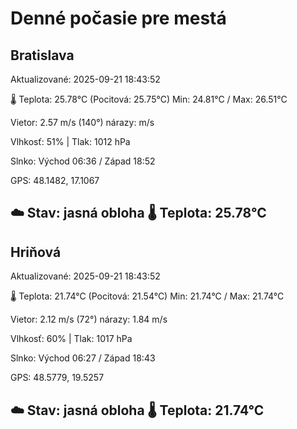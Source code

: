 ﻿# Denné počasie pre mestá

## Bratislava
Aktualizované: 2025-09-21 18:43:52

🌡️ Teplota: 25.78°C 
(Pocitová: 25.75°C)
Min: 24.81°C / Max: 26.51°C

Vietor: 2.57 m/s    (140°) 
nárazy:  m/s

Vlhkosť: 51% | Tlak: 1012 hPa

Slnko: Východ 06:36 / Západ 18:52

GPS: 48.1482, 17.1067

☁️ Stav: jasná obloha        🌡️ Teplota: 25.78°C
---

## Hriňová
Aktualizované: 2025-09-21 18:43:52

🌡️ Teplota: 21.74°C 
(Pocitová: 21.54°C)
Min: 21.74°C / Max: 21.74°C

Vietor: 2.12 m/s (72°)
nárazy: 1.84 m/s

Vlhkosť: 60% | Tlak: 1017 hPa

Slnko: Východ 06:27 / Západ 18:43

GPS: 48.5779, 19.5257

☁️ Stav: jasná obloha        🌡️ Teplota: 21.74°C
---
